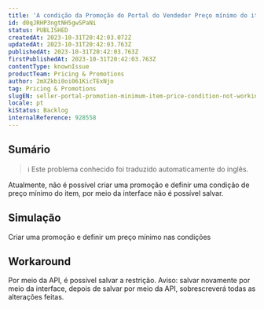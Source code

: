 ```yaml
---
title: 'A condição da Promoção do Portal do Vendedor Preço mínimo do item não está funcionando como esperado'
id: d0qJRHP3ngtNH5gwSPaNi
status: PUBLISHED
createdAt: 2023-10-31T20:42:03.072Z
updatedAt: 2023-10-31T20:42:03.763Z
publishedAt: 2023-10-31T20:42:03.763Z
firstPublishedAt: 2023-10-31T20:42:03.763Z
contentType: knownIssue
productTeam: Pricing & Promotions
author: 2mXZkbi0oi061KicTExNjo
tag: Pricing & Promotions
slugEN: seller-portal-promotion-minimum-item-price-condition-not-working-as-expected
locale: pt
kiStatus: Backlog
internalReference: 928558
---
```


## Sumário

>ℹ️ Este problema conhecido foi traduzido automaticamente do inglês.



Atualmente, não é possível criar uma promoção e definir uma condição de preço mínimo do item, por meio da interface não é possível salvar.

## Simulação



Criar uma promoção e definir um preço mínimo nas condições



## Workaround



Por meio da API, é possível salvar a restrição.
Aviso: salvar novamente por meio da interface, depois de salvar por meio da API, sobrescreverá todas as alterações feitas.





